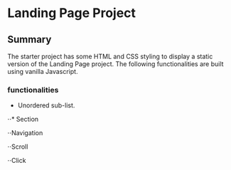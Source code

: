 # Landing Page Project

## Summary

The starter project has some HTML and CSS styling to display a static version of the Landing Page project. The following functionalities are built using vanilla Javascript.

### functionalities

- Unordered sub-list.

⋅⋅\* Section

⋅⋅Navigation

⋅⋅Scroll

⋅⋅Click
